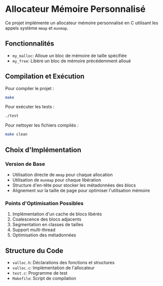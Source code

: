 # Allocateur Mémoire Personnalisé

Ce projet implémente un allocateur mémoire personnalisé en C utilisant les appels système `mmap` et `munmap`.

## Fonctionnalités

- `my_malloc`: Alloue un bloc de mémoire de taille spécifiée
- `my_free`: Libère un bloc de mémoire précédemment alloué

## Compilation et Exécution

Pour compiler le projet :
```bash
make
```

Pour exécuter les tests :
```bash
./test
```

Pour nettoyer les fichiers compilés :
```bash
make clean
```

## Choix d'Implémentation

### Version de Base
- Utilisation directe de `mmap` pour chaque allocation
- Utilisation de `munmap` pour chaque libération
- Structure d'en-tête pour stocker les métadonnées des blocs
- Alignement sur la taille de page pour optimiser l'utilisation mémoire

### Points d'Optimisation Possibles
1. Implémentation d'un cache de blocs libérés
2. Coalescence des blocs adjacents
3. Segmentation en classes de tailles
4. Support multi-thread
5. Optimisation des métadonnées

## Structure du Code

- `valloc.h`: Déclarations des fonctions et structures
- `valloc.c`: Implémentation de l'allocateur
- `test.c`: Programme de test
- `Makefile`: Script de compilation
